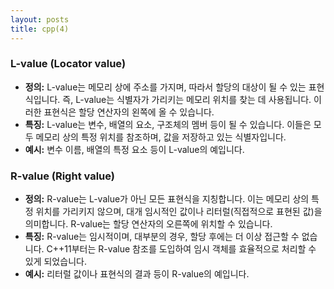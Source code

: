 ```yaml
---
layout: posts
title: cpp(4)
---
```

### L-value (Locator value)

- **정의:** L-value는 메모리 상에 주소를 가지며, 따라서 할당의 대상이 될 수 있는 표현식입니다. 즉, L-value는 식별자가 가리키는 메모리 위치를 찾는 데 사용됩니다. 이러한 표현식은 할당 연산자의 왼쪽에 올 수 있습니다.
- **특징:** L-value는 변수, 배열의 요소, 구조체의 멤버 등이 될 수 있습니다. 이들은 모두 메모리 상의 특정 위치를 참조하며, 값을 저장하고 있는 식별자입니다.
- **예시:** 변수 이름, 배열의 특정 요소 등이 L-value의 예입니다.
### R-value (Right value)

- **정의:** R-value는 L-value가 아닌 모든 표현식을 지칭합니다. 이는 메모리 상의 특정 위치를 가리키지 않으며, 대개 임시적인 값이나 리터럴(직접적으로 표현된 값)을 의미합니다. R-value는 할당 연산자의 오른쪽에 위치할 수 있습니다.
- **특징:** R-value는 임시적이며, 대부분의 경우, 할당 후에는 더 이상 접근할 수 없습니다. C++11부터는 R-value 참조를 도입하여 임시 객체를 효율적으로 처리할 수 있게 되었습니다.
- **예시:** 리터럴 값이나 표현식의 결과 등이 R-value의 예입니다.
